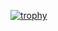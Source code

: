 [![trophy](https://github-profile-trophy.vercel.app/?username=unldenis&theme=onedark)](https://github.com/unldenis/github-profile-trophy)
